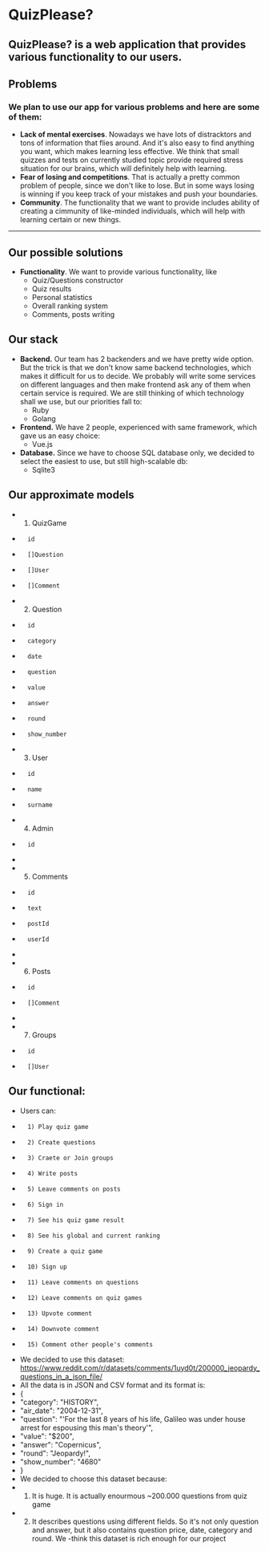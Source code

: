 # QuizPlease?
## QuizPlease? is a web application that provides various functionality to our users.
## **Problems**
### We plan to use our app for various problems and here are some of them:
 - **Lack of mental exercises**. Nowadays we have lots of distracktors and tons of information that flies around. And it's also easy to find anything you want, which makes learning less effective. We think that small quizzes and tests on currently studied topic provide required stress situation for our brains, which will definitely help with learning.
 - **Fear of losing and competitions**. That is actually a pretty common problem of people, since we don't like to lose. But in some ways losing is winning if you keep track of your mistakes and push your boundaries.
 - **Community**. The functionality that we want to provide includes ability of creating a cimmunity of like-minded individuals, which will help with learning certain or new things.
****
## **Our possible solutions**
 - **Functionality**. We want to provide various functionality, like
    - Quiz/Questions constructor
    - Quiz results
    - Personal statistics
    - Overall ranking system
    - Comments, posts writing
    
## **Our stack**
 - **Backend.** Our team has 2 backenders and we have pretty wide option. But the trick is that we don't know same backend technologies, which makes it difficult for us to decide. We probably will write some services on different languages and then make frontend ask any of them when certain service is required. We are still thinking of which technology shall we use, but our priorities fall to:
    - Ruby
    - Golang
 - **Frontend.** We have 2 people, experienced with same framework, which gave us an easy choice:
    - Vue.js
 - **Database.** Since we have to choose SQL database only, we decided to select the easiest to use, but still high-scalable db:
    - Sqlite3


## Our approximate models
-	1) QuizGame
-		id
-		[]Question
-		[]User
-		[]Comment
-	2) Question
-		id
-		category		
-		date
-		question		
-		value		
-		answer
-		round
-		show_number
-	3) User
-		id
-		name
-		surname
-	4) Admin
-		id
-
-	5) Comments
-		id
-		text
-		postId
-		userId
-
-	6) Posts
-		id
-		[]Comment
-
-	7) Groups
-		id
-		[]User


## Our functional:
-	Users can:
-		1) Play quiz game
-		2) Create questions
-		3) Craete or Join groups
-		4) Write posts
-		5) Leave comments on posts
-		6) Sign in
-		7) See his quiz game result
-		8) See his global and current ranking
-		9) Create a quiz game
-		10) Sign up
-		11) Leave comments on questions
-		12) Leave comments on quiz games
-		13) Upvote comment
-		14) Downvote comment
-		15) Comment other people's comments



- We decided to use this dataset: https://www.reddit.com/r/datasets/comments/1uyd0t/200000_jeopardy_questions_in_a_json_file/
- All the data is in JSON and CSV format and its format is:
- {
-	"category": "HISTORY", 
-	"air_date": "2004-12-31",
-	 "question": "'For the last 8 years of his life, Galileo was under house arrest for espousing this man's theory'", 
-	"value": "$200", 
-	"answer": "Copernicus", 
-	"round": "Jeopardy!", 
-	"show_number": "4680"
- }
- We decided to choose this dataset because:
-	1) It is huge. It is actually enourmous ~200.000 questions from quiz game
-	2) It describes questions using different fields. So it's not only question and answer, but it also contains question price, date, category and round. We -think this dataset is rich enough for our project

